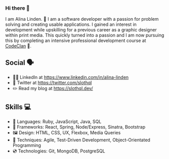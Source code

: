### Hi there 👋

I am Alina Linden. 🦥 I am a software developer with a passion for problem solving and creating usable applications. I gained an interest in development while upskilling for a previous career as a graphic designer within print media. This quickly turned into a passion and I am now pursuing this by completing an intensive professional development course at [CodeClan](https://codeclan.com/) 🏴󠁧󠁢󠁳󠁣󠁴󠁿.

## Social 🗣️

- 👩‍💻 LinkedIn at https://www.linkedin.com/in/alina-linden
- 🐤 Twitter at https://twitter.com/slothql
- ✏️ Read my blog at https://slothql.dev/

## Skills 💻

- 💬 Languages: Ruby, JavaScript, Java, SQL
- 📐 Frameworks: React, Spring, Node/Express, Sinatra, Bootstrap
- 🖼️ Design: HTML, CSS, UX, Flexbox, Media Queries
- 🥼 Techniques: Agile, Test-Driven Development,  Object-Orientated Programming
- 💿 Technologies: Git, MongoDB, PostgreSQL
